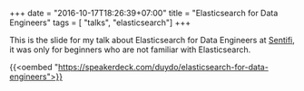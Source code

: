 +++
date = "2016-10-17T18:26:39+07:00"
title = "Elasticsearch for Data Engineers"
tags = [ "talks", "elasticsearch"]
+++

This is the slide for my talk about Elasticsearch for Data Engineers at [Sentifi](https://sentifi.com), it was only for beginners who are not familiar with Elasticsearch.

{{<oembed "https://speakerdeck.com/duydo/elasticsearch-for-data-engineers">}}
